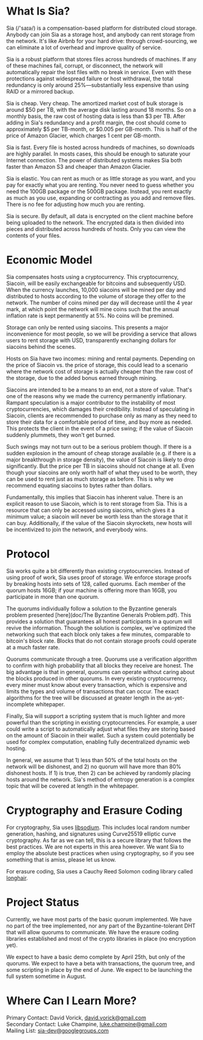 What Is Sia?
============

Sia (/'saɪə/) is a compensation-based platform for distributed cloud storage. Anybody can join Sia as a storage host, and anybody can rent storage from the network. It's like Airbnb for your hard drive: through crowd-sourcing, we can eliminate a lot of overhead and improve quality of service.

Sia is a robust platform that stores files across hundreds of machines. If any of these machines fail, corrupt, or disconnect, the network will automatically repair the lost files with no break in service. Even with these protections against widespread failure or host withdrawal, the total redundancy is only around 25%—substantially less expensive than using RAID or a mirrored backup.

Sia is cheap. Very cheap. The amortized market cost of bulk storage is around $50 per TB, with the average disk lasting around 18 months. So on a monthly basis, the raw cost of hosting data is less than $3 per TB. After adding in Sia's redundancy and a profit margin, the cost should come to approximately $5 per TB-month, or $0.005 per GB-month. This is half of the price of Amazon Glacier, which charges 1 cent per GB-month.

Sia is fast. Every file is hosted across hundreds of machines, so downloads are highly parallel. In mosts cases, this should be enough to saturate your Internet connection. The power of distributed systems makes Sia both faster than Amazon S3 and cheaper than Amazon Glacier.

Sia is elastic. You can rent as much or as little storage as you want, and you pay for exactly what you are renting. You never need to guess whether you need the 100GB package or the 500GB package. Instead, you rent exactly as much as you use, expanding or contracting as you add and remove files. There is no fee for adjusting how much you are renting.

Sia is secure. By default, all data is encrypted on the client machine before being uploaded to the network. The encrypted data is then divided into pieces and distributed across hundreds of hosts. Only you can view the contents of your files.

Economic Model
======================

Sia compensates hosts using a cryptocurrency. This cryptocurrency, Siacoin, will be easily exchangeable for bitcoins and subsequently USD. When the currency launches, 10,000 siacoins will be mined per day and distributed to hosts according to the volume of storage they offer to the network. The number of coins mined per day will decrease until the 4 year mark, at which point the network will mine coins such that the annual inflation rate is kept permanently at 5%. No coins will be premined.

Storage can only be rented using siacoins. This presents a major inconvenience for most people, so we will be providing a service that allows users to rent storage with USD, transparently exchanging dollars for siacoins behind the scenes.

Hosts on Sia have two incomes: mining and rental payments. Depending on the price of Siacoin vs. the price of storage, this could lead to a scenario where the network cost of storage is actually cheaper than the raw cost of the storage, due to the added bonus earned through mining.

Siacoins are intended to be a means to an end, not a store of value. That's one of the reasons why we made the currency permanently inflationary. Rampant speculation is a major contributor to the instability of most cryptocurrencies, which damages their credibility. Instead of speculating in Siacoin, clients are recommended to purchase only as many as they need to store their data for a comfortable period of time, and buy more as needed. This protects the client in the event of a price swing; if the value of Siacoin suddenly plummets, they won't get burned.

Such swings may not turn out to be a serious problem though. If there is a sudden explosion in the amount of cheap storage available (e.g. if there is a major breakthrough in storage density), the value of Siacoin is likely to drop significantly. But the price per TB in siacoins should not change at all. Even though your siacoins are only worth half of what they used to be worth, they can be used to rent just as much storage as before. This is why we recommend equating siacoins to bytes rather than dollars.

Fundamentally, this implies that Siacoin has inherent value. There is an explicit reason to use Siacoin, which is to rent storage from Sia. This is a resource that can only be accessed using siacoins, which gives it a minimum value; a siacoin will never be worth less than the storage that it can buy. Additionally, if the value of the Siacoin skyrockets, new hosts will be incentivized to join the network, and everybody wins.

Protocol
========

Sia works quite a bit differently than existing cryptocurrencies. Instead of using proof of work, Sia uses proof of storage. We enforce storage proofs by breaking hosts into sets of 128, called quorums. Each member of the quorum hosts 16GB; if your machine is offering more than 16GB, you participate in more than one quorum.

The quorums individually follow a solution to the Byzantine generals problem presented [here](doc/The Byzantine Generals Problem.pdf). This provides a solution that guarantees all honest participants in a quorum will revive the information. Though the solution is complex, we've optimized the networking such that each block only takes a few minutes, comparable to bitcoin's block rate. Blocks that do not contain storage proofs could operate at a much faster rate.

Quorums communicate through a tree. Quorums use a verification algorithm to confirm with high probability that all blocks they receive are honest. The big advantage is that in general, quorums can operate without caring about the blocks produced in other quorums. In every existing cryptocurrency, every miner must know about every transaction, which is expensive and limits the types and volume of transactions that can occur. The exact algorithms for the tree will be discussed at greater length in the as-yet-incomplete whitepaper.

Finally, Sia will support a scripting system that is much lighter and more powerful than the scripting in existing cryptocurrencies. For example, a user could write a script to automatically adjust what files they are storing based on the amount of Siacoin in their wallet. Such a system could potentially be used for complex computation, enabling fully decentralized dynamic web hosting.

In general, we assume that 1) less than 50% of the total hosts on the network will be dishonest, and 2) no quorum will have more than 80% dishonest hosts. If 1) is true, then 2) can be achieved by randomly placing hosts around the network. Sia's method of entropy generation is a complex topic that will be covered at length in the whitepaper.

Cryptography and Erasure Coding
===============================

For cryptography, Sia uses [libsodium](https://github.com/jedisct1/libsodium). This includes local random number generation, hashing, and signatures using Curve25519 elliptic curve cryptography. As far as we can tell, this is a secure library that follows the best practices. We are not experts in this area however. We want Sia to employ the absolute best practices when using cryptography, so if you see something that is amiss, please let us know.

For erasure coding, Sia uses a Cauchy Reed Solomon coding library called [longhair](https://github.com/catid/longhair).

Project Status
==============

Currently, we have most parts of the basic quorum implemented. We have no part of the tree implemented, nor any part of the Byzantine-tolerant DHT that will allow quorums to communicate. We have the erasure coding libraries established and most of the crypto libraries in place (no encryption yet).

We expect to have a basic demo complete by April 25th, but only of the quorums. We expect to have a beta with transactions, the quorum tree, and some scripting in place by the end of June. We expect to be launching the full system sometime in August.

Where Can I Learn More?
=======================

Primary Contact: David Vorick, david.vorick@gmail.com  
Secondary Contact: Luke Champine, luke.champine@gmail.com  
Mailing List: sia-dev@googlegroups.com  
